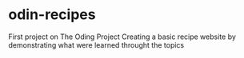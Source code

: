 # odin-recipes
First project on The Oding Project
Creating a basic recipe website by demonstrating what were learned throught the topics
